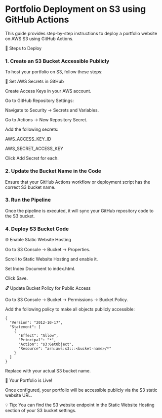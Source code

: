 # Portfolio Deployment on S3 using GitHub Actions

This guide provides step-by-step instructions to deploy a portfolio website on AWS S3 using GitHub Actions.

🚀 Steps to Deploy

### 1. Create an S3 Bucket Accessible Publicly

To host your portfolio on S3, follow these steps:

🔹 Set AWS Secrets in GitHub

Create Access Keys in your AWS account.

Go to GitHub Repository Settings:

Navigate to Security → Secrets and Variables.

Go to Actions → New Repository Secret.

Add the following secrets:

AWS_ACCESS_KEY_ID

AWS_SECRET_ACCESS_KEY

Click Add Secret for each.

### 2. Update the Bucket Name in the Code

Ensure that your GitHub Actions workflow or deployment script has the correct S3 bucket name.

### 3. Run the Pipeline

Once the pipeline is executed, it will sync your GitHub repository code to the S3 bucket.

### 4. Deploy S3 Bucket Code

🌐 Enable Static Website Hosting

Go to S3 Console → Bucket → Properties.

Scroll to Static Website Hosting and enable it.

Set Index Document to index.html.

Click Save.

🔓 Update Bucket Policy for Public Access

Go to S3 Console → Bucket → Permissions → Bucket Policy.

Add the following policy to make all objects publicly accessible:
```
{
  "Version": "2012-10-17",
  "Statement": [
    {
      "Effect": "Allow",
      "Principal": "*",
      "Action": "s3:GetObject",
      "Resource": "arn:aws:s3:::<bucket-name>/*"
    }
  ]
}
```
Replace <bucket-name> with your actual S3 bucket name.

🎉 Your Portfolio is Live!

Once configured, your portfolio will be accessible publicly via the S3 static website URL.

💡 Tip: You can find the S3 website endpoint in the Static Website Hosting section of your S3 bucket settings.

